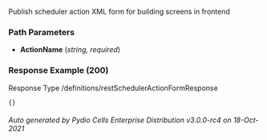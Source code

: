 






 
Publish scheduler action XML form for building screens in frontend  


### Path Parameters

 - **ActionName** (_string, required_) 




### Response Example (200)
Response Type /definitions/restSchedulerActionFormResponse

```
{}
```




###### Auto generated by Pydio Cells Enterprise Distribution v3.0.0-rc4 on 18-Oct-2021
